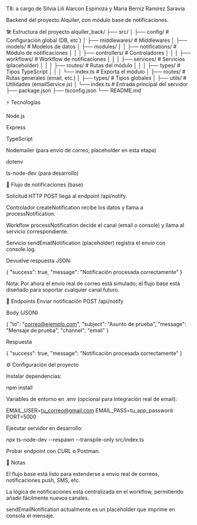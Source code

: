 T8: a cargo de Silvia Lili Alarcon Espinoza y Maria Berniz Ramirez Saravia

Backend del proyecto Alquiler, con módulo base de notificaciones.

🛠 Estructura del proyecto
alquiler_back/
├── src/
│   ├── config/                 # Configuración global (DB, etc.)
│   ├── middlewares/            # Middlewares
│   ├── models/                 # Modelos de datos
│   ├── modules/
│   │   ├── notifications/      # Módulo de notificaciones
│   │   │   ├── controllers/    # Controladores
│   │   │   ├── workflows/      # Workflow de notificaciones
│   │   │   ├── services/       # Servicios (placeholder)
│   │   │   ├── routes/         # Rutas del módulo
│   │   │   ├── types/          # Tipos TypeScript
│   │   │   └── index.ts        # Exporta el módulo
│   ├── routes/                 # Rutas generales (email, etc.)
│   ├── types/                  # Tipos globales
│   ├── utils/                  # Utilidades (emailService.js)
│   └── index.ts                # Entrada principal del servidor
├── package.json
├── tsconfig.json
└── README.md

⚡ Tecnologías

Node.js

Express

TypeScript

Nodemailer (para envío de correo, placeholder en esta etapa)

dotenv

ts-node-dev (para desarrollo)

🚀 Flujo de notificaciones (base)

Solicitud HTTP POST llega al endpoint /api/notify.

Controlador createNotification recibe los datos y llama a processNotification.

Workflow processNotification decide el canal (email o console) y llama al servicio correspondiente.

Servicio sendEmailNotification (placeholder) registra el envío con console.log.

Devuelve respuesta JSON:

{
  "success": true,
  "message": "Notificación procesada correctamente"
}


Nota: Por ahora el envío real de correo está simulado; el flujo base está diseñado para soportar cualquier canal futuro.

📝 Endpoints
Enviar notificación
POST /api/notify


Body (JSON)

{
  "to": "correo@ejemplo.com",
  "subject": "Asunto de prueba",
  "message": "Mensaje de prueba",
  "channel": "email"
}


Respuesta

{
  "success": true,
  "message": "Notificación procesada correctamente"
}

⚙️ Configuración del proyecto

Instalar dependencias:

npm install


Variables de entorno en .env (opcional para integración real de email):

EMAIL_USER=tu_correo@gmail.com
EMAIL_PASS=tu_app_password
PORT=5000


Ejecutar servidor en desarrollo:

npx ts-node-dev --respawn --transpile-only src/index.ts


Probar endpoint con CURL o Postman.

🧩 Notas

El flujo base está listo para extenderse a envío real de correos, notificaciones push, SMS, etc.

La lógica de notificaciones está centralizada en el workflow, permitiendo añadir fácilmente nuevos canales.

sendEmailNotification actualmente es un placeholder que imprime en consola el mensaje.
